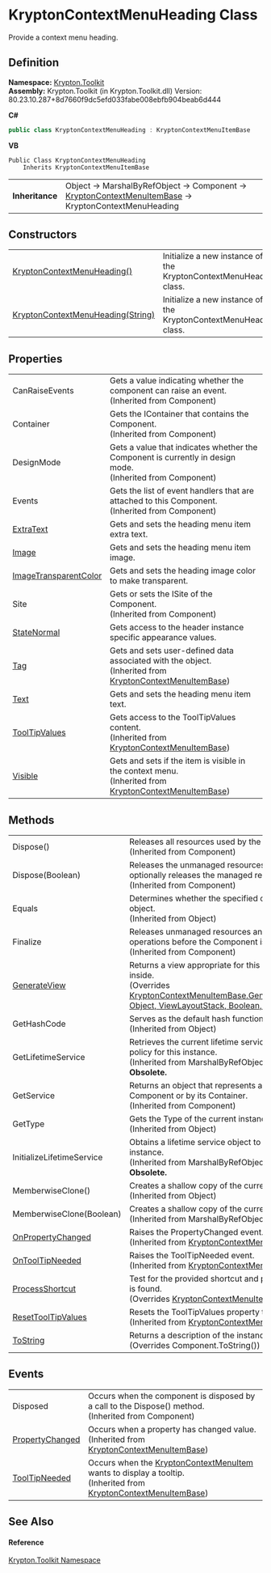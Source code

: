 # KryptonContextMenuHeading Class


Provide a context menu heading.



## Definition
**Namespace:** <a href="79d2eac2-21f4-54ff-7552-b20c33c30600.md">Krypton.Toolkit</a>  
**Assembly:** Krypton.Toolkit (in Krypton.Toolkit.dll) Version: 80.23.10.287+8d7660f9dc5efd033fabe008ebfb904beab6d444

**C#**
``` C#
public class KryptonContextMenuHeading : KryptonContextMenuItemBase
```
**VB**
``` VB
Public Class KryptonContextMenuHeading
	Inherits KryptonContextMenuItemBase
```

<table><tr><td><strong>Inheritance</strong></td><td>Object  →  MarshalByRefObject  →  Component  →  <a href="7d97c419-819b-74c1-360f-af4d4ae026d9.md">KryptonContextMenuItemBase</a>  →  KryptonContextMenuHeading</td></tr>
</table>



## Constructors
<table>
<tr>
<td><a href="8ae56566-839e-08a3-ca06-20478e72c240.md">KryptonContextMenuHeading()</a></td>
<td>Initialize a new instance of the KryptonContextMenuHeading class.</td></tr>
<tr>
<td><a href="a0e5be83-9904-71b9-436a-e38516acb0ca.md">KryptonContextMenuHeading(String)</a></td>
<td>Initialize a new instance of the KryptonContextMenuHeading class.</td></tr>
</table>

## Properties
<table>
<tr>
<td>CanRaiseEvents</td>
<td>Gets a value indicating whether the component can raise an event.<br />(Inherited from Component)</td></tr>
<tr>
<td>Container</td>
<td>Gets the IContainer that contains the Component.<br />(Inherited from Component)</td></tr>
<tr>
<td>DesignMode</td>
<td>Gets a value that indicates whether the Component is currently in design mode.<br />(Inherited from Component)</td></tr>
<tr>
<td>Events</td>
<td>Gets the list of event handlers that are attached to this Component.<br />(Inherited from Component)</td></tr>
<tr>
<td><a href="c03c2c6d-2543-43df-f812-a3ec7a9501b1.md">ExtraText</a></td>
<td>Gets and sets the heading menu item extra text.</td></tr>
<tr>
<td><a href="543febd7-616c-0d4f-18f7-788e94c61b16.md">Image</a></td>
<td>Gets and sets the heading menu item image.</td></tr>
<tr>
<td><a href="7e8a72cf-01ed-b80f-a4d7-fa004ddbd5a1.md">ImageTransparentColor</a></td>
<td>Gets and sets the heading image color to make transparent.</td></tr>
<tr>
<td>Site</td>
<td>Gets or sets the ISite of the Component.<br />(Inherited from Component)</td></tr>
<tr>
<td><a href="9810ce55-8678-7998-aeae-bd170585c5b9.md">StateNormal</a></td>
<td>Gets access to the header instance specific appearance values.</td></tr>
<tr>
<td><a href="4ca54ae1-2f96-5bce-ffd0-420b8c0c9113.md">Tag</a></td>
<td>Gets and sets user-defined data associated with the object.<br />(Inherited from <a href="7d97c419-819b-74c1-360f-af4d4ae026d9.md">KryptonContextMenuItemBase</a>)</td></tr>
<tr>
<td><a href="0fbe809c-73d7-b90c-fa44-f5505b92cec7.md">Text</a></td>
<td>Gets and sets the heading menu item text.</td></tr>
<tr>
<td><a href="e2db60c0-a28d-f7ef-1290-98ef541699f9.md">ToolTipValues</a></td>
<td>Gets access to the ToolTipValues content.<br />(Inherited from <a href="7d97c419-819b-74c1-360f-af4d4ae026d9.md">KryptonContextMenuItemBase</a>)</td></tr>
<tr>
<td><a href="222ce9e0-7672-2989-1f3d-56ab63d1e070.md">Visible</a></td>
<td>Gets and sets if the item is visible in the context menu.<br />(Inherited from <a href="7d97c419-819b-74c1-360f-af4d4ae026d9.md">KryptonContextMenuItemBase</a>)</td></tr>
</table>

## Methods
<table>
<tr>
<td>Dispose()</td>
<td>Releases all resources used by the Component.<br />(Inherited from Component)</td></tr>
<tr>
<td>Dispose(Boolean)</td>
<td>Releases the unmanaged resources used by the Component and optionally releases the managed resources.<br />(Inherited from Component)</td></tr>
<tr>
<td>Equals</td>
<td>Determines whether the specified object is equal to the current object.<br />(Inherited from Object)</td></tr>
<tr>
<td>Finalize</td>
<td>Releases unmanaged resources and performs other cleanup operations before the Component is reclaimed by garbage collection.<br />(Inherited from Component)</td></tr>
<tr>
<td><a href="697c7f97-4734-e9b8-35ef-776765c503b9.md">GenerateView</a></td>
<td>Returns a view appropriate for this item based on the object it is inside.<br />(Overrides <a href="4ff50a92-e0d0-944c-4542-c1dfe1101a0b.md">KryptonContextMenuItemBase.GenerateView(IContextMenuProvider, Object, ViewLayoutStack, Boolean, Boolean)</a>)</td></tr>
<tr>
<td>GetHashCode</td>
<td>Serves as the default hash function.<br />(Inherited from Object)</td></tr>
<tr>
<td>GetLifetimeService</td>
<td>Retrieves the current lifetime service object that controls the lifetime policy for this instance.<br />(Inherited from MarshalByRefObject)<br /><strong>Obsolete.</strong></td></tr>
<tr>
<td>GetService</td>
<td>Returns an object that represents a service provided by the Component or by its Container.<br />(Inherited from Component)</td></tr>
<tr>
<td>GetType</td>
<td>Gets the Type of the current instance.<br />(Inherited from Object)</td></tr>
<tr>
<td>InitializeLifetimeService</td>
<td>Obtains a lifetime service object to control the lifetime policy for this instance.<br />(Inherited from MarshalByRefObject)<br /><strong>Obsolete.</strong></td></tr>
<tr>
<td>MemberwiseClone()</td>
<td>Creates a shallow copy of the current Object.<br />(Inherited from Object)</td></tr>
<tr>
<td>MemberwiseClone(Boolean)</td>
<td>Creates a shallow copy of the current MarshalByRefObject object.<br />(Inherited from MarshalByRefObject)</td></tr>
<tr>
<td><a href="313c6727-c18d-a9a3-5fb5-e592eb5e4516.md">OnPropertyChanged</a></td>
<td>Raises the PropertyChanged event.<br />(Inherited from <a href="7d97c419-819b-74c1-360f-af4d4ae026d9.md">KryptonContextMenuItemBase</a>)</td></tr>
<tr>
<td><a href="0493ef13-8c03-5b4b-aca9-9ed23ff0e858.md">OnToolTipNeeded</a></td>
<td>Raises the ToolTipNeeded event.<br />(Inherited from <a href="7d97c419-819b-74c1-360f-af4d4ae026d9.md">KryptonContextMenuItemBase</a>)</td></tr>
<tr>
<td><a href="286851cb-ff81-ad60-c8e2-07e1960a300c.md">ProcessShortcut</a></td>
<td>Test for the provided shortcut and perform relevant action if a match is found.<br />(Overrides <a href="1290fb0d-f07b-010e-f79d-c7e1a108ac56.md">KryptonContextMenuItemBase.ProcessShortcut(Keys)</a>)</td></tr>
<tr>
<td><a href="46907c04-f166-ac3c-11f3-65f5be172eef.md">ResetToolTipValues</a></td>
<td>Resets the ToolTipValues property to its default value.<br />(Inherited from <a href="7d97c419-819b-74c1-360f-af4d4ae026d9.md">KryptonContextMenuItemBase</a>)</td></tr>
<tr>
<td><a href="3c80dc39-8f26-ae0e-73ee-4486469b8dd5.md">ToString</a></td>
<td>Returns a description of the instance.<br />(Overrides Component.ToString())</td></tr>
</table>

## Events
<table>
<tr>
<td>Disposed</td>
<td>Occurs when the component is disposed by a call to the Dispose() method.<br />(Inherited from Component)</td></tr>
<tr>
<td><a href="5f9b6f70-f6ff-e88d-acfd-f88d1130586b.md">PropertyChanged</a></td>
<td>Occurs when a property has changed value.<br />(Inherited from <a href="7d97c419-819b-74c1-360f-af4d4ae026d9.md">KryptonContextMenuItemBase</a>)</td></tr>
<tr>
<td><a href="19756262-2a00-26bd-456c-0f5ee895e24a.md">ToolTipNeeded</a></td>
<td>Occurs when the <a href="19269e57-f7e7-326d-c5b4-f602bf32208b.md">KryptonContextMenuItem</a> wants to display a tooltip.<br />(Inherited from <a href="7d97c419-819b-74c1-360f-af4d4ae026d9.md">KryptonContextMenuItemBase</a>)</td></tr>
</table>

## See Also


#### Reference
<a href="79d2eac2-21f4-54ff-7552-b20c33c30600.md">Krypton.Toolkit Namespace</a>  
